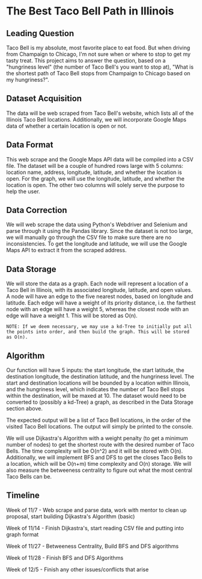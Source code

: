 # The Best Taco Bell Path in Illinois
## Leading Question 
Taco Bell is my absolute, most favorite place to eat food. But when driving from Champaign to Chicago, I'm not sure when or where to stop to get my tasty treat. This project aims to answer the question, based on a "hungriness level" (the number of Taco Bell's you want to stop at), "What is the shortest path of Taco Bell stops from Champaign to Chicago based on my hungriness?".

## Dataset Acquisition
The data will be web scraped from Taco Bell's website, which lists all of the Illinois Taco Bell locations. Additionally, we will incorporate Google Maps data of whether a certain location is open or not.

## Data Format
This web scrape and the Google Maps API data will be compiled into a CSV file. The dataset will be a couple of hundred rows large with 5 columns: location name, address, longitude, latitude, and whether the location is open. For the graph, we will use the longitude, latitude, and whether the location is open. The other two columns will solely serve the purpose to help the user.

## Data Correction
We will web scrape the data using Python's Webdriver and Selenium and parse through it using the Pandas library. Since the dataset is not too large, we will manually go through the CSV file to make sure there are no inconsistencies. To get the longitude and latitude, we will use the Google Maps API to extract it from the scraped address.

## Data Storage
We will store the data as a graph. Each node will represent a location of a Taco Bell in Illinois, with its associated longitude, latitude, and open values. A node will have an edge to the five nearest nodes, based on longitude and latitude. Each edge will have a weight of its priority distance, i.e. the farthest node with an edge will have a weight 5, whereas the closest node with an edge will have a weight 1. This will be stored as O(n).

    NOTE: If we deem necessary, we may use a kd-Tree to initially put all the points into order, and then build the graph. This will be stored as O(n).

## Algorithm 
Our function will have 5 inputs: the start longitude, the start latitude, the destination longitude, the destination latitude, and the hungriness level. The start and destination locations will be bounded by a location within Illinois, and the hungriness level, which indicates the number of Taco Bell stops within the destination, will be maxed at 10. The dataset would need to be converted to (possibly a kd-Tree) a graph, as described in the Data Storage section above.

The expected output will be a list of Taco Bell locations, in the order of the visited Taco Bell locations. The output will simply be printed to the console.

We will use Dijkastra's Algorithm with a weight penalty (to get a minimum number of nodes) to get the shortest route with the desired number of Taco Bells. The time complexity will be O(n^2) and it will be stored with O(n). Additionally, we will implement BFS and DFS to get the closes Taco Bells to a location, which will be O(n+m) time complexity and O(n) storage. We will also measure the betweeness centrality to figure out what the most central Taco Bells can be.

## Timeline
Week of 11/7 - Web scrape and parse data, work with mentor to clean up proposal, start building Dijkastra's Algorithm (basic)

Week of 11/14 - Finish Dijkastra's, start reading CSV file and putting into graph format

Week of 11/27 - Betweeness Centrality, Build BFS and DFS algorithms 

Week of 11/28 - Finish BFS and DFS Algorithms

Week of 12/5 - Finish any other issues/conflicts that arise
